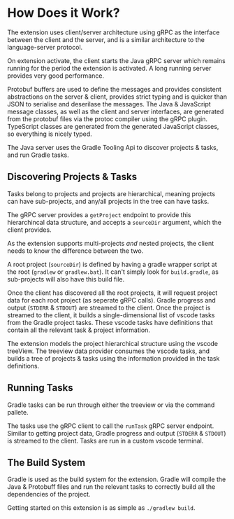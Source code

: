 # How Does it Work?

The extension uses client/server architecture using gRPC as the interface between the client and the server, and is a similar architecture to the language-server protocol.

On extension activate, the client starts the Java gRPC server which remains running for the period the extension is activated. A long running server provides very good performance.

Protobuf buffers are used to define the messages and provides consistent abstractions on the server & client, provides strict typing and is quicker than JSON to serialise and deserilase the messages. The Java & JavaScript message classes, as well as the client and server interfaces, are generated from the protobuf files via the protoc compiler using the gRPC plugin. TypeScript classes are generated from the generated JavaScript classes, so everything is nicely typed.

The Java server uses the Gradle Tooling Api to discover projects & tasks, and run Gradle tasks.

## Discovering Projects & Tasks

Tasks belong to projects and projects are hierarchical, meaning projects can have sub-projects, and any/all projects in the tree can have tasks.

The gRPC server provides a `getProject` endpoint to provide this hierarchincal data structure, and accepts a `sourceDir` argument, which the client provides.

As the extension supports multi-projects _and_ nested projects, the client needs to know the difference between the two.

A root project (`sourceDir`) is defined by having a gradle wrapper script at the root (`gradlew` or `gradlew.bat`). It can't simply look for `build.gradle`, as sub-projects will also have this build file.

Once the client has discovered all the root projects, it will request project data for each root project (as seperate gRPC calls). Gradle progress and output (`STDERR` & `STDOUT`) are streamed to the client. Once the project is streamed to the client, it builds a single-dimensional list of vscode tasks from the Gradle project tasks. These vscode tasks have definitions that contain all the relevant task & project information.

The extension models the project hierarchical structure using the vscode treeView. The treeview data provider consumes the vscode tasks, and builds a tree of projects & tasks using the information provided in the task definitions.

## Running Tasks

Gradle tasks can be run through either the treeview or via the command pallete.

The tasks use the gRPC client to call the `runTask` gRPC server endpoint. Similar to getting project data, Gradle progress and output (`STDERR` & `STDOUT`) is streamed to the client. Tasks are run in a custom vscode terminal.

## The Build System

Gradle is used as the build system for the extension. Gradle will compile the Java & Protobuff files and run the relevant tasks to correctly build all the dependencies of the project.

Getting started on this extension is as simple as `./gradlew build`.
